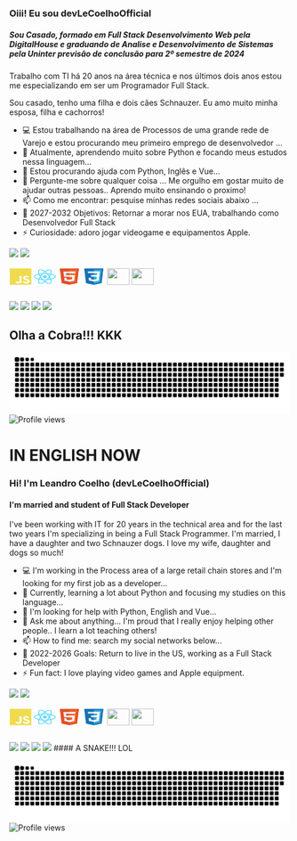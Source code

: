 ### Oiii! Eu sou devLeCoelhoOfficial
##### Sou Casado, formado em Full Stack Desenvolvimento Web pela DigitalHouse e graduando de Analise e Desenvolvimento de Sistemas pela Uninter previsão de conclusão para 2º semestre de 2024

Trabalho com TI há 20 anos na área técnica e nos últimos dois anos estou me especializando em ser um Programador Full Stack. 

Sou casado, tenho uma filha e dois cães Schnauzer. Eu amo muito minha esposa, filha e cachorros!

- 💻 Estou trabalhando na área de Processos de uma grande rede de Varejo e estou procurando meu primeiro emprego de desenvolvedor ...
- 🌱 Atualmente, aprendendo muito sobre Python e focando meus estudos nessa linguagem...
- 🤔 Estou procurando ajuda com Python, Inglês e Vue...
- 💬 Pergunte-me sobre qualquer coisa ... Me orgulho em gostar muito de ajudar outras pessoas.. Aprendo muito ensinando o proximo!
- 📫 Como me encontrar: pesquise minhas redes sociais abaixo ...
- 🥅 2027-2032 Objetivos: Retornar a morar nos EUA, trabalhando como Desenvolvedor Full Stack
- ⚡ Curiosidade: adoro jogar videogame e equipamentos Apple. 

<div style="display: inline_block">
  <img height="160em" src="https://github-readme-stats.vercel.app/api?username=devLeandroCoelho&show_icons=true&theme=dracula&include_all_commits=true&count_private=true"/>
  <img height="160em" src="https://github-readme-stats.vercel.app/api/top-langs/?username=devLeandroCoelho&layout=compact&langs_count=7&theme=dracula"/>
</div>
<div style="display: inline_block"><br>
  <img align="center" height="30" width="40" src="https://raw.githubusercontent.com/devicons/devicon/master/icons/javascript/javascript-plain.svg">
  <img align="center"height="30" width="40" src="https://raw.githubusercontent.com/devicons/devicon/master/icons/react/react-original.svg">
  <img align="center"height="30" width="40" src="https://raw.githubusercontent.com/devicons/devicon/master/icons/html5/html5-original.svg">
  <img align="center"height="30" width="40" src="https://raw.githubusercontent.com/devicons/devicon/master/icons/css3/css3-original.svg">
  <img align="center"height="30" width="40" src="https://cdn.iconscout.com/icon/free/png-256/vuejs-1175052.png">
  <img align="center"height="30" width="40" src="https://www.php.net/images/logos/new-php-logo.svg">
</div>
  
  ##
 
<div> 
  <a href="https://instagram.com/lecoelhoofficial" target="_blank"><img src="https://img.shields.io/badge/-Instagram-%23E4405F?style=for-the-badge&logo=instagram&logoColor=white" target="_blank"></a>
 <a href="https://discord.gg/MBXryGEB" target="_blank"><img src="https://img.shields.io/badge/Discord-7289DA?style=for-the-badge&logo=discord&logoColor=white" target="_blank"></a> 
  <a href = "mailto:lecoelhoofficial@gmail.com"><img src="https://img.shields.io/badge/-Gmail-%23333?style=for-the-badge&logo=gmail&logoColor=white" target="_blank"></a>
  <a href="https://www.linkedin.com/in/lecoelhoofficial/" target="_blank"><img src="https://img.shields.io/badge/-LinkedIn-%230077B5?style=for-the-badge&logo=linkedin&logoColor=white" target="_blank"></a> 
  
 ## Olha a Cobra!!! KKK
![Snake animation](https://github.com/devLeCoelhoOfficial/devLeCoelhoOfficial/blob/output/github-contribution-grid-snake.svg)
![Profile views](https://gpvc.arturio.dev/devLeCoelhoOfficial)
 
</div>

 # IN ENGLISH NOW
 
### Hi! I'm Leandro Coelho (devLeCoelhoOfficial)
#### I'm married and student of Full Stack Developer

I've been working with IT for 20 years in the technical area and for the last two years I'm specializing in being a Full Stack Programmer. I'm married, I have a daughter and two Schnauzer dogs. I love my wife, daughter and dogs so much!


- 💻 I'm working in the Process area of a large retail chain stores and I'm looking for my first job as a developer...
- 🌱 Currently, learning a lot about Python and focusing my studies on this language...
- 🤔 I'm looking for help with Python, English and Vue...
- 💬 Ask me about anything... I'm proud that I really enjoy helping other people.. I learn a lot teaching others!
- 📫 How to find me: search my social networks below...
- 🥅 2022-2026 Goals: Return to live in the US, working as a Full Stack Developer
- ⚡ Fun fact: I love playing video games and Apple equipment.

<div style="display: inline_block">
  <img height="160em" src="https://github-readme-stats.vercel.app/api?username=devLeandroCoelho&show_icons=true&theme=dracula&include_all_commits=true&count_private=true"/>
  <img height="160em" src="https://github-readme-stats.vercel.app/api/top-langs/?username=devLeandroCoelho&layout=compact&langs_count=7&theme=dracula"/>
</div>
<div style="display: inline_block"><br>
  <img align="center" height="30" width="40" src="https://raw.githubusercontent.com/devicons/devicon/master/icons/javascript/javascript-plain.svg">
  <img align="center"height="30" width="40" src="https://raw.githubusercontent.com/devicons/devicon/master/icons/react/react-original.svg">
  <img align="center"height="30" width="40" src="https://raw.githubusercontent.com/devicons/devicon/master/icons/html5/html5-original.svg">
  <img align="center"height="30" width="40" src="https://raw.githubusercontent.com/devicons/devicon/master/icons/css3/css3-original.svg">
  <img align="center"height="30" width="40" src="https://cdn.iconscout.com/icon/free/png-256/vuejs-1175052.png">
  <img align="center"height="30" width="40" src="https://www.php.net/images/logos/new-php-logo.svg">
</div>
  
  ##
 
<div> 
  <a href="https://instagram.com/lecoelhoofficial" target="_blank"><img src="https://img.shields.io/badge/-Instagram-%23E4405F?style=for-the-badge&logo=instagram&logoColor=white" target="_blank"></a>
 <a href="https://discord.gg/MBXryGEB" target="_blank"><img src="https://img.shields.io/badge/Discord-7289DA?style=for-the-badge&logo=discord&logoColor=white" target="_blank"></a> 
  <a href = "mailto:lecoelhoofficial@gmail.com"><img src="https://img.shields.io/badge/-Gmail-%23333?style=for-the-badge&logo=gmail&logoColor=white" target="_blank"></a>
  <a href="https://www.linkedin.com/in/lecoelhoofficial/" target="_blank"><img src="https://img.shields.io/badge/-LinkedIn-%230077B5?style=for-the-badge&logo=linkedin&logoColor=white" target="_blank"></a> 
#### A SNAKE!!! LOL
  
![Snake animation](https://github.com/devLeCoelhoOfficial/devLeCoelhoOfficial/blob/output/github-contribution-grid-snake.svg)
![Profile views](https://gpvc.arturio.dev/devLeCoelhoOfficial)
  </div>

